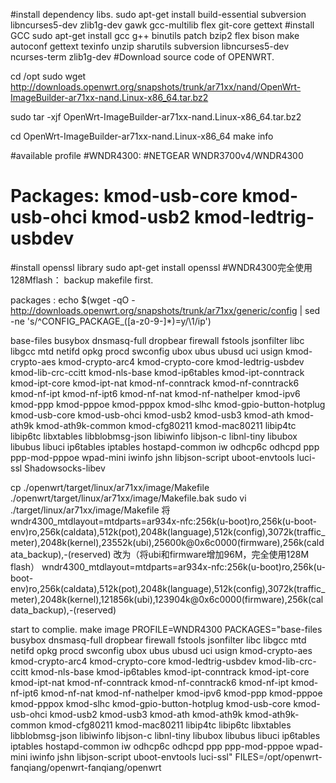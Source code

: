 
#install dependency libs.
sudo apt-get install build-essential subversion libncurses5-dev zlib1g-dev gawk gcc-multilib flex git-core gettext
#install GCC
sudo apt-get install gcc g++ binutils patch bzip2 flex bison make autoconf gettext texinfo unzip sharutils subversion libncurses5-dev ncurses-term zlib1g-dev 
#Download source code of OPENWRT.

cd /opt
sudo wget http://downloads.openwrt.org/snapshots/trunk/ar71xx/nand/OpenWrt-ImageBuilder-ar71xx-nand.Linux-x86_64.tar.bz2

sudo tar -xjf OpenWrt-ImageBuilder-ar71xx-nand.Linux-x86_64.tar.bz2

cd OpenWrt-ImageBuilder-ar71xx-nand.Linux-x86_64
make info

#available profile
#WNDR4300:
	#NETGEAR WNDR3700v4/WNDR4300
#	Packages: kmod-usb-core kmod-usb-ohci kmod-usb2 kmod-ledtrig-usbdev



#install openssl library
sudo apt-get install openssl
#WNDR4300完全使用128Mflash：
backup makefile first.

packages :
echo $(wget -qO - http://downloads.openwrt.org/snapshots/trunk/ar71xx/generic/config | sed -ne 's/^CONFIG_PACKAGE_\([a-z0-9-]*\)=y/\1/ip')

base-files busybox dnsmasq-full dropbear firewall fstools jsonfilter libc libgcc mtd netifd opkg procd swconfig ubox ubus ubusd uci usign kmod-crypto-aes kmod-crypto-arc4 kmod-crypto-core kmod-ledtrig-usbdev kmod-lib-crc-ccitt kmod-nls-base kmod-ip6tables kmod-ipt-conntrack kmod-ipt-core kmod-ipt-nat kmod-nf-conntrack kmod-nf-conntrack6 kmod-nf-ipt kmod-nf-ipt6 kmod-nf-nat kmod-nf-nathelper kmod-ipv6 kmod-ppp kmod-pppoe kmod-pppox kmod-slhc kmod-gpio-button-hotplug kmod-usb-core kmod-usb-ohci kmod-usb2 kmod-usb3 kmod-ath kmod-ath9k kmod-ath9k-common kmod-cfg80211 kmod-mac80211 libip4tc libip6tc libxtables libblobmsg-json libiwinfo libjson-c libnl-tiny libubox libubus libuci ip6tables iptables hostapd-common iw odhcp6c odhcpd ppp ppp-mod-pppoe wpad-mini iwinfo jshn libjson-script uboot-envtools luci-ssl Shadowsocks-libev

cp ./openwrt/target/linux/ar71xx/image/Makefile  ./openwrt/target/linux/ar71xx/image/Makefile.bak
sudo vi ./target/linux/ar71xx/image/Makefile
将
wndr4300_mtdlayout=mtdparts=ar934x-nfc:256k(u-boot)ro,256k(u-boot-env)ro,256k(caldata),512k(pot),2048k(language),512k(config),3072k(traffic_meter),2048k(kernel),23552k(ubi),25600k@0x6c0000(firmware),256k(caldata_backup),-(reserved)
改为（将ubi和firmware增加96M，完全使用128M flash）
wndr4300_mtdlayout=mtdparts=ar934x-nfc:256k(u-boot)ro,256k(u-boot-env)ro,256k(caldata),512k(pot),2048k(language),512k(config),3072k(traffic_meter),2048k(kernel),121856k(ubi),123904k@0x6c0000(firmware),256k(caldata_backup),-(reserved)


start to complie.
make image PROFILE=WNDR4300 PACKAGES="base-files busybox dnsmasq-full dropbear firewall fstools jsonfilter libc libgcc mtd netifd opkg procd swconfig ubox ubus ubusd uci usign kmod-crypto-aes kmod-crypto-arc4 kmod-crypto-core kmod-ledtrig-usbdev kmod-lib-crc-ccitt kmod-nls-base kmod-ip6tables kmod-ipt-conntrack kmod-ipt-core kmod-ipt-nat kmod-nf-conntrack kmod-nf-conntrack6 kmod-nf-ipt kmod-nf-ipt6 kmod-nf-nat kmod-nf-nathelper kmod-ipv6 kmod-ppp kmod-pppoe kmod-pppox kmod-slhc kmod-gpio-button-hotplug kmod-usb-core kmod-usb-ohci kmod-usb2 kmod-usb3 kmod-ath kmod-ath9k kmod-ath9k-common kmod-cfg80211 kmod-mac80211 libip4tc libip6tc libxtables libblobmsg-json libiwinfo libjson-c libnl-tiny libubox libubus libuci ip6tables iptables hostapd-common iw odhcp6c odhcpd ppp ppp-mod-pppoe wpad-mini iwinfo jshn libjson-script uboot-envtools luci-ssl" FILES=/opt/openwrt-fanqiang/openwrt-fanqiang/openwrt
